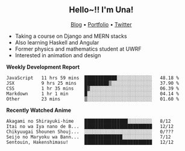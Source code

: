 <h2 align="center">
  Hello~!! I'm Una!
</h2>

<p align="center">
  <a href="https://anarchy.website/">Blog</a> &bull;
  <a href="https://una-ada.github.io/">Portfolio</a> &bull;
  <a href="https://twitter.com/unaxiii">Twitter</a>
</p>

- Taking a course on Django and MERN stacks
- Also learning Haskell and Angular
- Former physics and mathematics student at UWRF
- Interested in animation and design

**Weekly Development Report**

<!--START_SECTION:waka-->
```text
JavaScript   11 hrs 59 mins  ████████████░░░░░░░░░░░░░   48.18 % 
JSX          9 hrs 25 mins   █████████▒░░░░░░░░░░░░░░░   37.90 % 
CSS          1 hr 35 mins    █▓░░░░░░░░░░░░░░░░░░░░░░░   06.39 % 
Markdown     1 hr 1 min      █░░░░░░░░░░░░░░░░░░░░░░░░   04.14 % 
Other        23 mins         ▒░░░░░░░░░░░░░░░░░░░░░░░░   01.60 % 
```
<!--END_SECTION:waka-->

**Recently Watched Anime**

<!-- RECENT-ANIME:START -->

    Akagami no Shirayuki-hime    ████████████████░░░░░░░░░   8/12
    Itai no wa Iya nano de B...  █████████████████████████   12/12
    Chikyuugai Shounen Shouj...  ░░░░░░░░░░░░░░░░░░░░░░░░░   0/???
    Seijo no Maryoku wa Bann...  ██████████████░░░░░░░░░░░   7/12
    Sentouin, Hakenshimasu!      █████████████████████████   12/12
<!-- RECENT-ANIME:END -->
